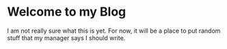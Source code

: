 # Welcome to my Blog

I am not really sure what this is yet. For now, it will be a place to put
random stuff that my manager says I should write.
